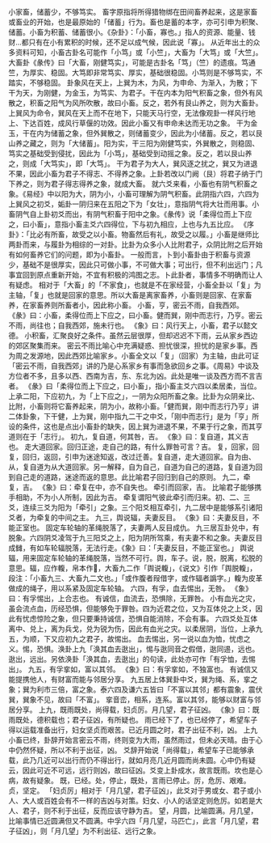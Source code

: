 小家畜，储蓄少，不够笃实。
畜字原指将所得猎物绑在田间畜养起来，这是家畜或畜业的开始，也是最原始的「储蓄」行为。畜也是蓄的本字，亦可引申为积聚、储蓄。小畜为积蓄、储蓄很小。《杂卦》：「小畜，寡也。」指人的资源、能量、钱财…都只有在小有累积的时候，还不足以成气候，因此说「寡」。
从近年出土的众多资料可知，小畜古卦名可能作「小笃」或「小竺」，大畜为「大笃」或「大竺」。大畜卦《彖传》曰「大畜，刚健笃实」，可能是古卦名「笃」（竺）的遗痕。笃通竺，为厚实、稳固。大笃即非常笃实、厚实，基础很稳固。小笃则是不够笃实，不踏实，不够稳固。
卦象风在天上，上巽为木，为风，为申命、为渐入，为散；下干为天，为刚健，为金玉，为笃实、为君子。干在内本为阳气积畜之象，但外有风散之，积畜之阳气为风所吹散，故曰小畜。反之，若外有艮山养之，则为大畜卦。
上巽风为命令，巽风在天上而不在地下，只能天马行空，无法像观卦一样风行地上、下达百姓，成风行草偃的功效。因此小畜又有申命未达而无功之象。
干为金玉，干在内为储蓄之象，但外巽散之，则储蓄变少，因此为小储蓄。反之，若以艮山养之藏之，则为「大储蓄」。阳为实，干三阳为刚健笃实，外巽散之，则稳固、笃实之基础受到侵扰，因此为「小笃」，基础受到动摇之象。反之，若以艮山养之，则成「大笃实」，即「大笃」。
干为君子为大人，巽风逐之扰之，巽又为进退不果，因此小畜为君子不得志、不得养之象。上卦若改以门阙（艮）将君子纳于门下养之，则为君子得志得养之象，就成大畜。
就六爻来看，小畜也有阴气积畜之象。《易经》中以阳为大，阴为小，小畜可理解为阴气积畜。此阴指六四，六四为上巽风之初爻，姤卦一阴归来在五阳之下为「女壮」，意指阴气将大壮而用事。小畜阴气自上卦初爻而出，有阴气积畜于阳中之象。《彖传》说「柔得位而上下应之，曰小畜」，意指小畜主爻六四得位，下与初九相应，上也与九五比应。
《序卦》：「比必有所畜，故受之以小畜。物畜然后有礼，故受之以履。」小畜是继师比两卦而来，与履卦为相综的一对卦。比卦为众多小人比附君子，众阴比附之后开始有如何畜养它们的问题，即为小畜卦。
一般而言，卜到小畜卦由于积畜与资源少，基础不是很厚实，因此只可做小事，不可做大事；可出行，但不利出远门；凡事宜回到原点重新开始，不宜有积极的鸿图之志。卜此卦者，事情多不明确而让人有疑虑。
相对于「大畜」的「不家食」，也就是不在家经营，小畜全卦以「复」为主轴，「复」也就是回家的意思。所以大畜是离家畜养，小畜则是回家、在家畜养，在家畜养则所畜者小，因此称小畜。
小畜，亨，密云不雨，自我西郊。
《彖》曰：小畜，柔得位而上下应之，曰小畜。健而巽，刚中而志行，乃亨。密云不雨，尚往也；自我西郊，施未行也。
《象》曰：风行天上，小畜，君子以懿文德。
小积畜，汇聚良好之条件。虽然云层很厚，但却迟迟不下雨，云从家乡西边的郊区聚集而来。
密云不雨比喻心中充满疑惑、担忧很深，担忧的是家乡事。西为周之发源地，因此西郊比喻家乡。小畜全文以「复」（回家）为主轴，由此可证「密云不雨，自我西郊」讲的乃是心系家乡有事而急欲回乡之事。《周易》中谈及方位者不多，且多以西、西南为吉，东、东北为凶。此处是唯一谈及西方而不言吉者。
《彖》曰「柔得位而上下应之，曰小畜」，指小畜主爻六四以柔居柔，当位。上承二阳，下应初九，为「上下应之」，一阴为众阳所畜之象。比卦为众阴亲比、比附，小畜则将它畜养起来，阴为小，故称小畜。「健而巽，刚中而志行乃亨」讲二体卦象，下干健，上为巽，刚中指九二干之中爻，「刚中而志行」是为「亨」所设的条件，这也是点出小畜卦的缺失，因上巽为进退不果，不果于行之象，而其亨道则在于「志行」。
初九，复自道，何其咎，吉。
《象》曰：复自道，其义吉也。
走大道回家。回归正途，走自己的路，有什么罪咎可言？吉。
复，回家，回复，回归，返回，引申为迷途知返，改过迁善。复自道，走大道回家。自为由、从，复自道为从大道回家。另一解释，自为自己，自道为自己的道路，复自道为回到自己走的道路，迷途而返的意思。此比喻君子回归到自己的原则。
九二，牵复，吉。
《象》曰：牵复在中，亦不自失也。
牵引而回家，吉。
比喻君子能够携手相助，不为小人所制，因此为吉。
牵复谓阳气彼此牵引而归来。初、二、三爻，连续三爻为阳为「牵引」之象。三个阳爻相互牵引，九二居中是能够系引诸阳爻者，为牵复的中间之主。
九三，舆说辐，夫妻反目。
《象》曰：夫妻反目，不能正室也。
固定车轮轴的革绳脱落了，夫妻两人反目成仇。
九三居互卦兑中，有脱象。六四阴爻凌驾于九三阳爻之上，阳为阴所驾乘，有夫妻不和之象。夫妻反目成雠，有如车轮辐脱落，无法行走。《象》曰：「夫妻反目，不能正室也。」
舆说辐，用来固定车轮轴的革绳脱落，当然不可行。舆，车子。说，脱，脱离，松脱的意思。辐，应作輹，帛本作𫄭，大畜九二作「舆说輹」，《说文》引作「舆脱輹」，段注：「小畜九三、大畜九二文也。」「或作腹者叚借字，或作辐者譌字。」輹为皮革做成的绳子，用以系紧及固定车轮轴。
六四，有孚，血去惕出，无咎。
《象》曰：有孚惕出，上合志也。
有诚信，血流去，恐惧除，无罪咎。
小有血光之灾，虽会流点血，历经恐惧，但能够免于罪咎。四为近君之位，又为互体兑之上爻，因此有忧虑惊险之象，但只要秉持诚信，恐惧自能消除，不会有事。
六四爻处互体离中、兑上，离为兵戈，兑为锐为伤，因此有血光之灾。以柔居阴，当位，上承九五，为顺，下又应初九之君子，故惕出。
血去惕出，另一说以血为恤，忧虑之义。惕，恐惧。涣卦上九「涣其血去逖出」，惕与逖同音之假借，逖同逷，远也。逖出，远出。另依涣卦「涣其血，去逖出」的句读，此处亦可作「有孚恤，去惕出」。
九五，有孚挛如，富以其邻。
《象》曰：有孚挛如，不独富也。
有诚信又能提携他人，有财富而能与邻居分享。
九五居上体巽卦中爻，巽为绳、系，挛之象；巽为利市三倍，富之象。泰六四及谦六五皆曰「不富以其邻」都有震象，震伏巽，巽象不见，故曰「不富」。
挛音峦，相系，连系。富以其邻，能够以财富与邻居分享。
上九，既雨既处，尚得载，妇贞厉。月几望，君子征凶。
《象》曰：既雨既处，德积载也；君子征凶，有所疑也。
雨已经下了，也已经停了，希望车子得以运载准备出行，妇女坚贞而艰苦。已近月圆之时，君子出征不利，凶。
上九小畜已终，卦辞开始言密云不雨，终则变为大雨，虽然雨过，但未必天晴。由于心中仍然怀疑，所以不利于出征，凶。
爻辞开始说「尚得载」，希望车子已能够承载，此乃几近可以出行而仍不得出行，就如月亮几近月圆而尚未圆。心中仍有疑云，因此可近不可远，远行则凶，故曰征凶。爻变上卦成水，故言既雨。坎也是心病，故有疑象。
既，已经。处，停止，既处，言雨已停止。厉，危厉、艰难。贞，坚定。
「妇贞厉」相对于「月几望，君子征凶」，此爻对于男或女、君子或小人、大人或百姓会有不一样的吉凶与对策。妇女、小人的话坚定则危厉。如若是大人、君子，则不利于出征，反而应该守静为吉。
望，月圆，比喻圆满。月几望，比喻事情已近圆满但又不圆满。中孚六四「月几望，马匹亡」，此言「月几望，君子征凶」，则「月几望」为不利出征、远行之象。